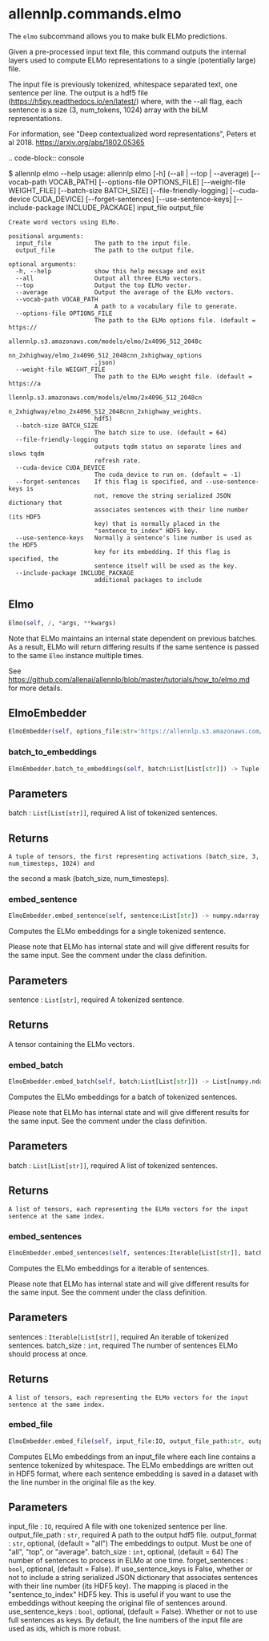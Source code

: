 # allennlp.commands.elmo

The ``elmo`` subcommand allows you to make bulk ELMo predictions.

Given a pre-processed input text file, this command outputs the internal
layers used to compute ELMo representations to a single (potentially large) file.

The input file is previously tokenized, whitespace separated text, one sentence per line.
The output is a hdf5 file (<https://h5py.readthedocs.io/en/latest/>) where, with the --all flag, each
sentence is a size (3, num_tokens, 1024) array with the biLM representations.

For information, see "Deep contextualized word representations", Peters et al 2018.
https://arxiv.org/abs/1802.05365

.. code-block:: console

   $ allennlp elmo --help
    usage: allennlp elmo [-h] (--all | --top | --average)
                         [--vocab-path VOCAB_PATH] [--options-file OPTIONS_FILE]
                         [--weight-file WEIGHT_FILE] [--batch-size BATCH_SIZE]
                         [--file-friendly-logging] [--cuda-device CUDA_DEVICE]
                         [--forget-sentences] [--use-sentence-keys]
                         [--include-package INCLUDE_PACKAGE]
                         input_file output_file

    Create word vectors using ELMo.

    positional arguments:
      input_file            The path to the input file.
      output_file           The path to the output file.

    optional arguments:
      -h, --help            show this help message and exit
      --all                 Output all three ELMo vectors.
      --top                 Output the top ELMo vector.
      --average             Output the average of the ELMo vectors.
      --vocab-path VOCAB_PATH
                            A path to a vocabulary file to generate.
      --options-file OPTIONS_FILE
                            The path to the ELMo options file. (default = https://
                            allennlp.s3.amazonaws.com/models/elmo/2x4096_512_2048c
                            nn_2xhighway/elmo_2x4096_512_2048cnn_2xhighway_options
                            .json)
      --weight-file WEIGHT_FILE
                            The path to the ELMo weight file. (default = https://a
                            llennlp.s3.amazonaws.com/models/elmo/2x4096_512_2048cn
                            n_2xhighway/elmo_2x4096_512_2048cnn_2xhighway_weights.
                            hdf5)
      --batch-size BATCH_SIZE
                            The batch size to use. (default = 64)
      --file-friendly-logging
                            outputs tqdm status on separate lines and slows tqdm
                            refresh rate.
      --cuda-device CUDA_DEVICE
                            The cuda_device to run on. (default = -1)
      --forget-sentences    If this flag is specified, and --use-sentence-keys is
                            not, remove the string serialized JSON dictionary that
                            associates sentences with their line number (its HDF5
                            key) that is normally placed in the
                            "sentence_to_index" HDF5 key.
      --use-sentence-keys   Normally a sentence's line number is used as the HDF5
                            key for its embedding. If this flag is specified, the
                            sentence itself will be used as the key.
      --include-package INCLUDE_PACKAGE
                            additional packages to include

## Elmo
```python
Elmo(self, /, *args, **kwargs)
```

Note that ELMo maintains an internal state dependent on previous batches.
As a result, ELMo will return differing results if the same sentence is
passed to the same ``Elmo`` instance multiple times.

See https://github.com/allenai/allennlp/blob/master/tutorials/how_to/elmo.md for more details.

## ElmoEmbedder
```python
ElmoEmbedder(self, options_file:str='https://allennlp.s3.amazonaws.com/models/elmo/2x4096_512_2048cnn_2xhighway/elmo_2x4096_512_2048cnn_2xhighway_options.json', weight_file:str='https://allennlp.s3.amazonaws.com/models/elmo/2x4096_512_2048cnn_2xhighway/elmo_2x4096_512_2048cnn_2xhighway_weights.hdf5', cuda_device:int=-1) -> None
```

### batch_to_embeddings
```python
ElmoEmbedder.batch_to_embeddings(self, batch:List[List[str]]) -> Tuple[torch.Tensor, torch.Tensor]
```

Parameters
----------
batch : ``List[List[str]]``, required
    A list of tokenized sentences.

Returns
-------
    A tuple of tensors, the first representing activations (batch_size, 3, num_timesteps, 1024) and
the second a mask (batch_size, num_timesteps).

### embed_sentence
```python
ElmoEmbedder.embed_sentence(self, sentence:List[str]) -> numpy.ndarray
```

Computes the ELMo embeddings for a single tokenized sentence.

Please note that ELMo has internal state and will give different results for the same input.
See the comment under the class definition.

Parameters
----------
sentence : ``List[str]``, required
    A tokenized sentence.

Returns
-------
A tensor containing the ELMo vectors.

### embed_batch
```python
ElmoEmbedder.embed_batch(self, batch:List[List[str]]) -> List[numpy.ndarray]
```

Computes the ELMo embeddings for a batch of tokenized sentences.

Please note that ELMo has internal state and will give different results for the same input.
See the comment under the class definition.

Parameters
----------
batch : ``List[List[str]]``, required
    A list of tokenized sentences.

Returns
-------
    A list of tensors, each representing the ELMo vectors for the input sentence at the same index.

### embed_sentences
```python
ElmoEmbedder.embed_sentences(self, sentences:Iterable[List[str]], batch_size:int=64) -> Iterable[numpy.ndarray]
```

Computes the ELMo embeddings for a iterable of sentences.

Please note that ELMo has internal state and will give different results for the same input.
See the comment under the class definition.

Parameters
----------
sentences : ``Iterable[List[str]]``, required
    An iterable of tokenized sentences.
batch_size : ``int``, required
    The number of sentences ELMo should process at once.

Returns
-------
    A list of tensors, each representing the ELMo vectors for the input sentence at the same index.

### embed_file
```python
ElmoEmbedder.embed_file(self, input_file:IO, output_file_path:str, output_format:str='all', batch_size:int=64, forget_sentences:bool=False, use_sentence_keys:bool=False) -> None
```

Computes ELMo embeddings from an input_file where each line contains a sentence tokenized by whitespace.
The ELMo embeddings are written out in HDF5 format, where each sentence embedding
is saved in a dataset with the line number in the original file as the key.

Parameters
----------
input_file : ``IO``, required
    A file with one tokenized sentence per line.
output_file_path : ``str``, required
    A path to the output hdf5 file.
output_format : ``str``, optional, (default = "all")
    The embeddings to output.  Must be one of "all", "top", or "average".
batch_size : ``int``, optional, (default = 64)
    The number of sentences to process in ELMo at one time.
forget_sentences : ``bool``, optional, (default = False).
    If use_sentence_keys is False, whether or not to include a string
    serialized JSON dictionary that associates sentences with their
    line number (its HDF5 key). The mapping is placed in the
    "sentence_to_index" HDF5 key. This is useful if
    you want to use the embeddings without keeping the original file
    of sentences around.
use_sentence_keys : ``bool``, optional, (default = False).
    Whether or not to use full sentences as keys. By default,
    the line numbers of the input file are used as ids, which is more robust.

